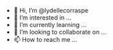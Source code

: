 - 👋 Hi, I’m @lydellecorraspe
- 👀 I’m interested in ...
- 🌱 I’m currently learning ...
- 💞️ I’m looking to collaborate on ...
- 📫 How to reach me ...

<!---
lydellecorraspe/lydellecorraspe is a ✨ special ✨ repository because its `README.md` (this file) appears on your GitHub profile.
You can click the Preview link to take a look at your changes.
--->
